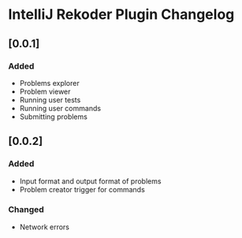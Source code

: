 <!-- Keep a Changelog guide -> https://keepachangelog.com -->

# IntelliJ Rekoder Plugin Changelog

## [0.0.1]
### Added
- Problems explorer
- Problem viewer
- Running user tests
- Running user commands
- Submitting problems

## [0.0.2]
### Added
- Input format and output format of problems
- Problem creator trigger for commands
### Changed
- Network errors